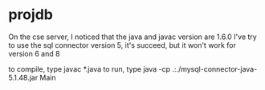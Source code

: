 # projdb

On the cse server, I noticed that the java and javac version are 1.6.0
I've try to use the sql connector version 5, it's succeed, but it won't work for version 6 and 8

to compile, type javac *.java
to run, type java -cp .:./mysql-connector-java-5.1.48.jar Main

